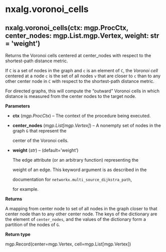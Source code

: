 # nxalg.voronoi\_cells

## nxalg.voronoi\_cells\(ctx: mgp.ProcCtx, center\_nodes: mgp.List.mgp.Vertex, weight: str = 'weight'\)

Returns the Voronoi cells centered at center\_nodes with respect to the shortest-path distance metric.

If `C` is a set of nodes in the graph and `c` is an element of `C`, the _Voronoi cell_ centered at a node `c` is the set of all nodes `v` that are closer to `c` than to any other center node in `C` with respect to the shortest-path distance metric.

For directed graphs, this will compute the “outward” Voronoi cells in which distance is measured from the center nodes to the target node.

**Parameters**

* **ctx** \(_mgp.ProcCtx_\) – The context of the procedure being executed.
* **center\_nodes** \(_mgp.List\[mgp.Vertex\]_\) – A nonempty set of nodes in the graph `G` that represent the

  center of the Voronoi cells.

* **weight** \(_str_\) – \(default=’weight’\)

  The edge attribute \(or an arbitrary function\) representing the

  weight of an edge. This keyword argument is as described in the

  documentation for `networkx.multi_source_dijkstra_path`,

  for example.

**Returns**

A mapping from center node to set of all nodes in the graph closer to that center node than to any other center node. The keys of the dictionary are the element of `center_nodes`, and the values of the dictionary form a partition of the nodes of `G`.

**Return type**

mgp.Record\(center=mgp.Vertex, cell=mgp.List\[mgp.Vertex\]\)

